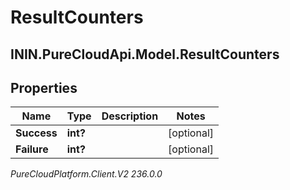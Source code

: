 # ResultCounters

## ININ.PureCloudApi.Model.ResultCounters

## Properties

|Name | Type | Description | Notes|
|------------ | ------------- | ------------- | -------------|
| **Success** | **int?** |  | [optional] |
| **Failure** | **int?** |  | [optional] |



_PureCloudPlatform.Client.V2 236.0.0_
